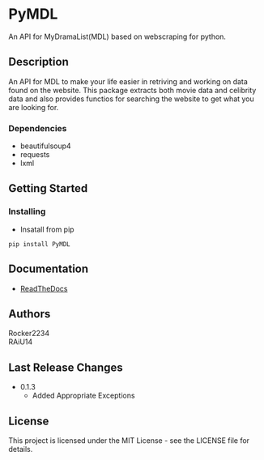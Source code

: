 # PyMDL

An API for MyDramaList(MDL) based on webscraping for python. 

## Description
An API for MDL to make your life easier in retriving and working on data found on the website. This package extracts both movie data and celibrity data and also provides functios for searching the website to get what you are looking for.
### Dependencies
* beautifulsoup4 
* requests
* lxml

## Getting Started
### Installing

* Insatall from pip
```commandline
pip install PyMDL
```

## Documentation

* [ReadTheDocs](http://python-mdl-api.readthedocs.io/)

## Authors

Rocker2234  
RAiU14

## Last Release Changes
* 0.1.3
  * Added Appropriate Exceptions

## License

This project is licensed under the MIT License - see the LICENSE file for details.